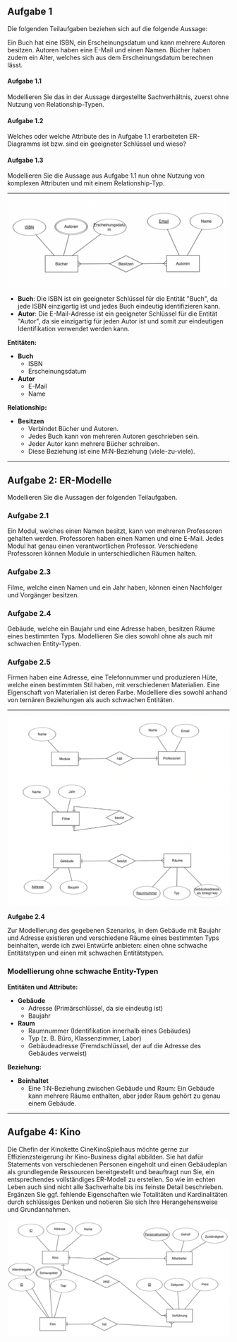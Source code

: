 ## Aufgabe 1

Die folgenden Teilaufgaben beziehen sich auf die folgende Aussage:

Ein Buch hat eine ISBN, ein Erscheinungsdatum und kann mehrere Autoren besitzen. Autoren haben eine E-Mail und einen Namen. Bücher haben zudem ein Alter, welches sich aus dem Erscheinungsdatum berechnen lässt.

#### Aufgabe 1.1

Modellieren Sie das in der Aussage dargestellte Sachverhältnis, zuerst ohne Nutzung von Relationship-Typen.

#### Aufgabe 1.2

Welches oder welche Attribute des in Aufgabe 1.1 erarbeiteten ER-Diagramms ist bzw. sind ein geeigneter Schlüssel und wieso?

#### Aufgabe 1.3

Modellieren Sie die Aussage aus Aufgabe 1.1 nun ohne Nutzung von komplexen Attributen und mit einem Relationship-Typ.

---

![image.png](assets_2/aufgabe_1.png)

* **Buch**: Die ISBN ist ein geeigneter Schlüssel für die Entität "Buch", da jede ISBN einzigartig ist und jedes Buch eindeutig identifizieren kann.
* **Autor**: Die E-Mail-Adresse ist ein geeigneter Schlüssel für die Entität "Autor", da sie einzigartig für jeden Autor ist und somit zur eindeutigen Identifikation verwendet werden kann.

**Entitäten:**

* **Buch**
  * ISBN
  * Erscheinungsdatum
* **Autor**
  * E-Mail
  * Name

**Relationship:**

* **Besitzen**
  * Verbindet Bücher und Autoren.
  * Jedes Buch kann von mehreren Autoren geschrieben sein.
  * Jeder Autor kann mehrere Bücher schreiben.
  * Diese Beziehung ist eine M:N-Beziehung (viele-zu-viele).

---

## Aufgabe 2: ER-Modelle

Modellieren Sie die Aussagen der folgenden Teilaufgaben.

### Aufgabe 2.1

Ein Modul, welches einen Namen besitzt, kann von mehreren Professoren gehalten werden. Professoren haben einen Namen und eine E-Mail. Jedes Modul hat genau einen verantwortlichen Professor. Verschiedene Professoren können Module in unterschiedlichen Räumen halten.

### Aufgabe 2.3

Filme, welche einen Namen und ein Jahr haben, können einen Nachfolger und Vorgänger besitzen.

### Aufgabe 2.4

Gebäude, welche ein Baujahr und eine Adresse haben, besitzen Räume eines bestimmten Typs. Modellieren Sie dies sowohl ohne als auch mit schwachen Entity-Typen.

### Aufgabe 2.5

Firmen haben eine Adresse, eine Telefonnummer und produzieren Hüte, welche einen bestimmten Stil haben, mit verschiedenen Materialien. Eine Eigenschaft von Materialien ist deren Farbe. Modelliere dies sowohl anhand von ternären Beziehungen als auch schwachen Entitäten.

---

![image.png](assets_2/aufgabe_2.png)

**Aufgabe 2.4**

Zur Modellierung des gegebenen Szenarios, in dem Gebäude mit Baujahr und Adresse existieren und verschiedene Räume eines bestimmten Typs beinhalten, werde ich zwei Entwürfe anbieten: einen ohne schwache Entitätstypen und einen mit schwachen Entitätstypen.

### Modellierung ohne schwache Entity-Typen

**Entitäten und Attribute:**

* **Gebäude**
  * Adresse (Primärschlüssel, da sie eindeutig ist)
  * Baujahr
* **Raum**
  * Raumnummer (Identifikation innerhalb eines Gebäudes)
  * Typ (z. B. Büro, Klassenzimmer, Labor)
  * Gebäudeadresse (Fremdschlüssel, der auf die Adresse des Gebäudes verweist)

**Beziehung:**

* **Beinhaltet**
  * Eine 1:N-Beziehung zwischen Gebäude und Raum: Ein Gebäude kann mehrere Räume enthalten, aber jeder Raum gehört zu genau einem Gebäude.

---



## Aufgabe 4: Kino

Die Chefin der Kinokette CineKinoSpielhaus möchte gerne zur Effizienzsteigerung ihr Kino-Business digital abbilden. Sie hat dafür Statements von verschiedenen Personen eingeholt und einen Gebäudeplan als grundlegende Ressourcen bereitgestellt und beauftragt nun Sie, ein entsprechendes vollständiges ER-Modell zu erstellen. So wie im echten Leben auch sind nicht alle Sachverhalte bis ins feinste Detail beschrieben. Ergänzen Sie ggf. fehlende Eigenschaften wie Totalitäten und Kardinalitäten durch schlüssiges Denken und notieren Sie sich Ihre Herangehensweise und Grundannahmen.

![image.png](assets_2/aufgabe_4.png)
